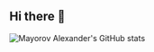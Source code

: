 ## Hi there 👋

![Mayorov Alexander's GitHub stats](https://github-readme-stats.vercel.app/api?username=shuuuurik&show_icons=true&hide=issues&show=prs_merged_percentage&theme=onedark)

<!--
**shuuuurik/shuuuurik** is a ✨ _special_ ✨ repository because its `README.md` (this file) appears on your GitHub profile.

Here are some ideas to get you started:

- 🔭 I’m currently working on ...
- 🌱 I’m currently learning ...
- 👯 I’m looking to collaborate on ...
- 🤔 I’m looking for help with ...
- 💬 Ask me about ...
- 📫 How to reach me: ...
- 😄 Pronouns: ...
- ⚡ Fun fact: ...
-->
